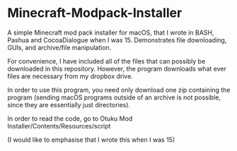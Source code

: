 # Minecraft-Modpack-Installer
A simple Minecraft mod pack installer for macOS, that I wrote in BASH, Pashua and CocoaDialogue when I was 15. Demonstrates file downloading, GUIs, and archive/file manipulation.

For convenience, I have included all of the files that can possibly be downloaded in this repository.
However, the program downloads what ever files are necessary from my dropbox drive.

In order to use this program, you need only download one zip containing the program (sending macOS programs outside of an archive is not possible, since they are essentially just directories).

In order to read the code, go to Otuku Mod Installer/Contents/Resources/script

(I would like to emphasise that I wrote this when I was 15)
